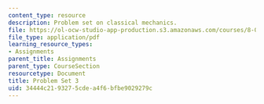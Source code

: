 ```yaml
---
content_type: resource
description: Problem set on classical mechanics.
file: https://ol-ocw-studio-app-production.s3.amazonaws.com/courses/8-012-physics-i-classical-mechanics-fall-2008/34444c2193275cdea4f6bfbe9029279c_ps3.pdf
file_type: application/pdf
learning_resource_types:
- Assignments
parent_title: Assignments
parent_type: CourseSection
resourcetype: Document
title: Problem Set 3
uid: 34444c21-9327-5cde-a4f6-bfbe9029279c
---
```

